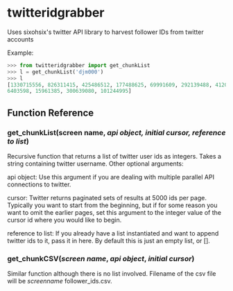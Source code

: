 # twitteridgrabber
Uses sixohsix's twitter API library to harvest follower IDs from twitter accounts

Example:

```python
>>> from twitteridgrabber import get_chunkList
>>> l = get_chunkList('djm000')
>>> l
[1330715556, 826311415, 425486512, 177488625, 69991609, 292139488, 412020405, 36
6403598, 15961385, 300639080, 101244995]
```

## Function Reference

### get_chunkList(**screen name**, _api object, initial cursor, reference to list_)

Recursive function that returns a list of twitter user ids as integers. Takes a string containing twitter username. Other optional arguments:


api object: Use this argument if you are dealing with multiple parallel API connections to twitter.

cursor: Twitter returns paginated sets of results at 5000 ids per page. Typically you want to start from the beginning, but if for some reason you want to omit the earlier pages, set this argument to the integer value of the cursor id where you would like to begin.

reference to list: If you already have a list instantiated and want to append twitter ids to it, pass it in here. By default this is just an empty list, or [].

### get_chunkCSV(***screen name***, _api object_, _initial cursor_)

Similar function although there is no list involved. Filename of the csv file will be _screenname_ follower_ids.csv.